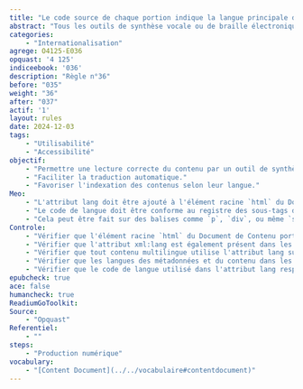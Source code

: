 ```yaml
---
title: "Le code source de chaque portion indique la langue principale du contenu"
abstract: "Tous les outils de synthèse vocale ou de braille électronique ne s'adaptent pas automatiquement à la langue principale du livre. Cette information doit donc être fournie dans le code source pour chaque portion."
categories: 
    - "Internationalisation"
agrege: O4125-E036
opquast: '4 125'
indiceebook: '036'
description: "Règle n°36"
before: "035"
weight: "36"
after: "037"
actif: '1'
layout: rules
date: 2024-12-03
tags: 
    - "Utilisabilité"
    - "Accessibilité"
objectif: 
    - "Permettre une lecture correcte du contenu par un outil de synthèse vocale."
    - "Faciliter la traduction automatique."
    - "Favoriser l'indexation des contenus selon leur langue."
Meo: 
    - "L'attribut lang doit être ajouté à l'élément racine `html` du Document de Contenu pour indiquer la langue principale du texte."
    - "Le code de langue doit être conforme au registre des sous-tags de langue géré par l'Internet Assigned Numbers Authority (<a href=&#34;http://www.iana.org/assignments/language-subtag-registry&#34;>IANA</a>). En pratique, pour le français, cela donne&nbsp;:  `html lang=&#34;fr&#34;` (en HTML) et `html lang=&#34;fr&#34; xml:lang=&#34;fr&#34;` (en XHTML). Si la langue varie à l'intérieur d'un livre (par exemple, un texte en anglais dans un chapitre rédigé en français), vous pouvez également utiliser l'attribut `lang` (et `xml:lang` pour XHTML) sur des éléments spécifiques du document pour indiquer un changement de langue au sein d'une section."
    - "Cela peut être fait sur des balises comme `p`, `div`, ou même `span`, pour signaler un passage en une langue différente&nbsp;: `&#60;p lang=&#34;en&#34;>This text is in English.&#60;/p>`    `&#60;p lang=&#34;fr&#34;>Ce texte est en français.&#60;/p>`    Si la langue principale du document change dans différentes parties du contenu, vous pouvez définir l'attribut lang (ou xml:lang pour XHTML) au niveau de plusieurs éléments parentaux, comme `head`, `body`, `title`, etc., pour indiquer la langue dominante dans les sections en question."
Controle: 
    - "Vérifier que l'élément racine `html` du Document de Contenu porte l'attribut lang, par exemple `html lang=&#34;fr&#34;` (en HTML) et `html lang=&#34;fr&#34; xml:lang=&#34;fr&#34;` (en XHTML), pour indiquer la langue principale du document."
    - "Vérifier que l'attribut xml:lang est également présent dans les documents XHTML afin de garantir la compatibilité avec les systèmes plus anciens et les outils nécessitant cette spécification supplémentaire."
    - "Vérifier que tout contenu multilingue utilise l'attribut lang sur les éléments pertinents, tels que `p`, `div`, ou `span`, pour indiquer les changements de langue à l'intérieur du document."
    - "Vérifier que les langues des métadonnées et du contenu dans les sections comme `head`, `title`, et `body` sont bien spécifiées avec l'attribut lang pour garantir une cohérence de l'information linguistique."
    - "Vérifier que le code de langue utilisé dans l'attribut lang respecte les normes établies par le registre IANA des sous-tags de langue, et correspond à la langue du contenu. Il est à noter que les codes mul pour « langues multiples » et und pour « langue indéterminée » ne doivent pas être utilisés. Enfin, l'attribut xml:lang peut être également renseigné en complément de l'attribut lang, mais il n'est pas suffisant pour rendre conforme cette bonne pratique."
epubcheck: true
ace: false
humancheck: true
ReadiumGoToolkit: 
Source: 
    - "Opquast"
Referentiel: 
    - ""
steps: 
    - "Production numérique"
vocabulary: 
    - "[Content Document](../../vocabulaire#contentdocument)"
---
```


